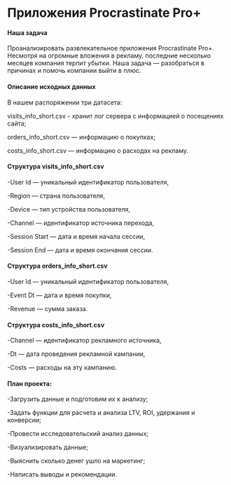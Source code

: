 # Приложения Procrastinate Pro+

#### Наша задача 
Проанализировать развлекательное приложения Procrastinate Pro+. Несмотря на огромные вложения в рекламу, последние несколько месяцев компания терпит убытки. Наша задача — разобраться в причинах и помочь компании выйти в плюс.

#### Описание исходных данных
В нашем распоряжении три датасета: 

visits_info_short.csv - хранит лог сервера с информацией о посещениях сайта;

orders_info_short.csv — информацию о покупках;

costs_info_short.csv — информацию о расходах на рекламу.

#### Структура visits_info_short.csv

-User Id — уникальный идентификатор пользователя,

-Region — страна пользователя,

-Device — тип устройства пользователя,

-Channel — идентификатор источника перехода,

-Session Start — дата и время начала сессии,

-Session End — дата и время окончания сессии.

#### Структура orders_info_short.csv

-User Id — уникальный идентификатор пользователя,

-Event Dt — дата и время покупки,

-Revenue — сумма заказа.

#### Структура costs_info_short.csv

-Channel — идентификатор рекламного источника,

-Dt — дата проведения рекламной кампании,

-Costs — расходы на эту кампанию.

#### План проекта:
-Загрузить данные и подготовим их к анализу;

-Задать функции для расчета и анализа LTV, ROI, удержания и конверсии;

-Провести исследовательский анализ данных;

-Визуализировать данные;

-Выяснить сколько денег ушло на маркетинг;

-Написать выводы и рекомендации.
